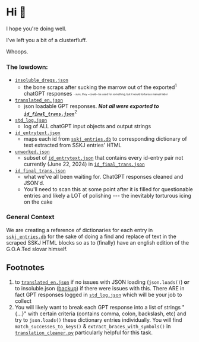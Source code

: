 # Hi 👋

I hope you're doing well.

I've left you a bit of a clusterfluff.

Whoops.

### The lowdown:
  - [`insoluble_dregs.json`](/insoluble_dregs.json)
    - the bone scraps after sucking the marrow out of the exported<sup>1</sup> chatGPT responses <sub><sub><sup><sup> - sure, they ~could~ be used for something, but it would torturous manual labor</sup></sub></sub></sup>
  - [`translated_en.json`](/translated_en.json)
    - json loadable GPT responses. <i><b>Not all were exported to [`id_final_trans.json`](/id_final_trans.json)</b></i><sup>2</sup> 
  - [`std_log.json`](/std_log.json)
    - log of ALL chatGPT input objects and output strings
  - [`id_entrytext.json`](/id_entrytext.json)
    - maps each id from [`sskj_entries.db`](/../../db/sskj_entries.db) to corresponding dictionary of text extracted from SSKJ entries' HTML
  - [`unworked.json`](/unworked.json)
    - subset of [`id_entrytext.json`](/id_entrytext.json) that contains every id-entry pair not currently (June 22, 2024) in [`id_final_trans.json`](/id_final_trans.json)
  - [`id_final_trans.json`](/id_final_trans.json)
    - what we've all been waiting for. ChatGPT responses cleaned and JSON'd.
    - You'll need to scan this at some point after it is filled for questionable entries and likely a LOT of polishing --- the inevitably torturous icing on the cake

### General Context
We are creating a reference of dictionaries for each entry in [`sskj_entries.db`](/../../db/sskj_entries.db) for the sake of doing a find and replace of text in the scraped SSKJ HTML blocks so as to (finally) have an english edition of the G.O.A.Ted slovar himself. 

## Footnotes
1.  to [`translated_en.json`](/translated_en.json) if no issues with JSON loading (`json.loads()`) **or** to insoluble.json ([backup](backups/insoluble_original.json)) if there were issues with this. There ARE in fact GPT responses logged in [`std_log.json`](/std_log.json) which will be your job to collect
2. You will likely want to break each GPT response into a list of strings "{...}" with certain criteria (contains comma, colon, backslash, etc) and try to `json.loads()` these dictionary entries individually. You will find `match_successes_to_keys()` & `extract_braces_with_symbols()` in [`translation_cleaner.py`](/../../../temp_tools/translation_cleaner.py) particularly helpful for this task.